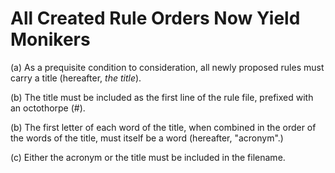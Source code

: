 # All Created Rule Orders Now Yield Monikers

(a) As a prequisite condition to consideration, all newly proposed rules must carry a title (hereafter, _the title_).

(b) The title must be included as the first line of the rule file, prefixed with an octothorpe (#).

(b) The first letter of each word of the title, when combined in the order of the words of the title, must itself be a word (hereafter, "acronym".)

(c) Either the acronym or the title must be included in the filename.
